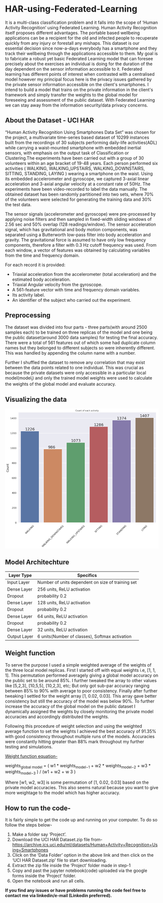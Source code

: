 # HAR-using-Federated-Learning

It is a multi-class classification problem and it falls into the scope of ‘Human Activity Recognition’ using Federated Learning. Human Activity
Recognition itself proposes different advantages. The portable based wellbeing applications can be a
recipient for the old and infected people to recuperate quickly from any injury or forestall any mishaps. This
dataset is our essential decision since now-a-days everybody has a smartphone and they track their
wellbeing through the applications accessible to them.
My goal is to fabricate a robust yet basic Federated Learning model that can foresee precisely about the
exercises an individual is doing for the duration of the day dependent on the sensor information accessible to
it. Federated learning has different points of interest when contrasted with a centralised model however my
principal focus here is the privacy issues gathered by the private sensor information accessible on the client's
smartphones. I intend to build a model that trains on the private information in the client's framework and
simply transfer the weights to the global model for foreseeing and assessment of the public dataset. With
Federated Learning we can stay away from the information security/data privacy concerns.

## About the Dataset - UCI HAR

“Human Activity Recognition Using Smartphones Data Set” was chosen for the project, a multivariate
time-series based dataset of 10299 instances built from the recordings of 30 subjects performing daily-life
activities(ADL) while carrying a waist-mounted smartphone with embedded inertial sensors, with emphasis
on the output task of Classification or Clustering.The experiments have been carried out with a group of 30
volunteers within an age bracket of 19-48 years. Each person performed six activities ( WALKING,
WALKING_UPSTAIRS, WALKING_DOWNSTAIRS, SITTING, STANDING, LAYING ) wearing a
smartphone on the waist. Using its embedded accelerometer and gyroscope, we captured 3-axial linear
acceleration and 3-axial angular velocity at a constant rate of 50Hz. The experiments have been
video-recorded to label the data manually. The obtained dataset has been randomly partitioned into two sets,
where 70% of the volunteers were selected for generating the training data and 30% the test data.

The sensor signals (accelerometer and gyroscope) were pre-processed by applying noise filters and then
sampled in fixed-width sliding windows of 2.56 sec and 50% overlap (128 readings/window). The sensor
acceleration signal, which has gravitational and body motion components, was separated using a
Butterworth low-pass filter into body acceleration and gravity. The gravitational force is assumed to have
only low frequency components, therefore a filter with 0.3 Hz cutoff frequency was used. From each
window, a vector of features was obtained by calculating variables from the time and frequency domain.

For each record it is provided:
* Triaxial acceleration from the accelerometer (total acceleration) and the estimated body acceleration.
* Triaxial Angular velocity from the gyroscope.
* A 561-feature vector with time and frequency domain variables.
* Its activity label.
* An identifier of the subject who carried out the experiment.

## Preprocessing

The dataset was divided into four parts - three parts(with around 2500 samples each) to
be trained on three replicas of the model and one being the public dataset(around 3000 data samples) for
testing the final accuracy. There were a total of 561 features out of which some had duplicate column names
but they belonged to different subjects so were inherently different. This was handled by appending the
column name with a number.

Further I shuffled the dataset to remove any correlation that may exist between the data points related to one individual.
This was crucial as because the private datasets were only accessible in a particular local model(model<sub>i</sub>) and 
only the trained model weights were used to calculate the weights of the global model and
evaluate accuracy.

## Visualizing the data

![Activities](images/data_1.png)

## Model Architechture

Layer Type | Specifics 
-----------|----------
Input Layer | Number of units dependent on size of training set
Dense Layer | 256 units, ReLU activation
Dropout | probability 0.2
Dense Layer | 128 units, ReLU activation
Dropout | probability 0.2
Dense Layer | 64 units, ReLU activation
Dropout | probability 0.2
Dense Layer | 32 units, ReLU activation
Output Layer | 6 units(Number of classes), Softmax activation

## Weight function

To serve the purpose I used a simple weighted average of the weights of the three local model replicas.
First I started off with equal weights i.e, [1, 1, 1]. This permutation performed averagely giving a global
model accuracy on the public set to be around 85%. I further tweaked the array to other values like
[5,2,3], [10,5,5], [10,2,3], etc; But only got sub-par accuracy ranging between 85% to 90% with average
to poor consistency. Finally after further tweaking I settled for the weight array [1, 0.02, 0.03]. This array
gave better consistency but still the accuracy of the model was below 90%. To further increase the accuracy
of the global model on the public dataset I dynamically assigned the weights by closely monitoring the
private model accuracies and accordingly distributed the weights.

Following this procedure of weight selection and using the weighted average function to set the weights I
achieved the best accuracy of 91.35% with good consistency throughout multiple runs of the models.
Accuracies were constantly hitting greater than 88% mark throughout my further testing and simulations.

<ins>Weight function equation-</ins>

weights<sub>global model</sub> = ( w1 * weights<sub>model−1</sub> + w2 * weights<sub>model−2</sub> + w3 * weights<sub>model−3</sub> ) / (w1 + w2 + w 3 )

Where [w1, w2, w3] is some permutation of [1, 0.02, 0.03] based on the private model accuracies.
This also seems natural because you want to give more weightage to the model which has higher accuracy.

## How to run the code-

It is fairly simple to get the code up and running on your computer. To do so follow the steps below-

1. Make a folder say ‘Project’.
2. Download the UCI HAR Dataset.zip file from-
https://archive.ics.uci.edu/ml/datasets/Human+Activity+Recognition+Using+Smartphones
3. Click on the ‘Data Folder’ option in the above link and then click on the ‘UCI HAR Dataset.zip’ file
to start downloading.
4. Extract the zip file inside the ‘Project’ folder made in step-1
5. Copy and past the jupyter notebook(code) uploaded via the google forms inside the ‘Project’ folder.
6. Open the notebook and run all cells.

**If you find any issues or have problems running the code feel free to contact me via linkedin/e-mail (Linkedin preferred).**

